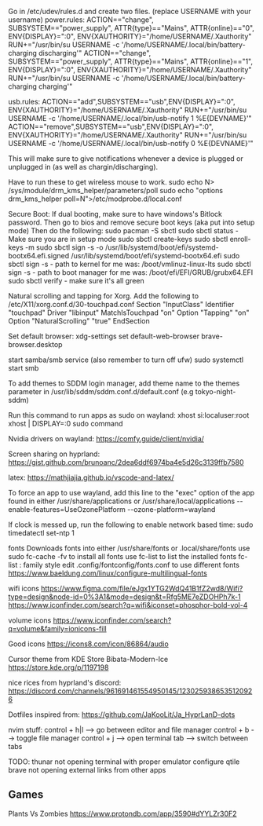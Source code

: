 Go in /etc/udev/rules.d and create two files. (replace USERNAME with your username)
power.rules:
ACTION=="change", SUBSYSTEM=="power_supply", ATTR{type}=="Mains", ATTR{online}=="0", ENV{DISPLAY}=":0", ENV{XAUTHORITY}="/home/USERNAME/.Xauthority" RUN+="/usr/bin/su USERNAME -c '/home/USERNAME/.local/bin/battery-charging discharging'"
ACTION=="change", SUBSYSTEM=="power_supply", ATTR{type}=="Mains", ATTR{online}=="1", ENV{DISPLAY}=":0", ENV{XAUTHORITY}="/home/USERNAME/.Xauthority" RUN+="/usr/bin/su USERNAME -c '/home/USERNAME/.local/bin/battery-charging charging'"

usb.rules:
ACTION=="add",SUBSYSTEM=="usb",ENV{DISPLAY}=":0", ENV{XAUTHORITY}="/home/USERNAME/.Xauthority" RUN+="/usr/bin/su USERNAME -c '/home/USERNAME/.local/bin/usb-notify 1 %E{DEVNAME}'"
ACTION=="remove",SUBSYSTEM=="usb",ENV{DISPLAY}=":0", ENV{XAUTHORITY}="/home/USERNAME/.Xauthority" RUN+="/usr/bin/su USERNAME -c '/home/USERNAME/.local/bin/usb-notify 0 %E{DEVNAME}'"

This will make sure to give notifications whenever a device is plugged or unplugged in (as well as chargin/discharging).

Have to run these to get wireless mouse to work.
sudo echo N> /sys/module/drm_kms_helper/parameters/poll
sudo echo "options drm_kms_helper poll=N">/etc/modprobe.d/local.conf

Secure Boot:
If dual booting, make sure to have windows's Bitlock password.
Then go to bios and remove secure boot keys (aka put into setup mode)
Then do the following:
sudo pacman -S sbctl
sudo sbctl status - Make sure you are in setup mode
sudo sbctl create-keys
sudo sbctl enroll-keys -m
sudo sbctl sign -s -o /usr/lib/systemd/boot/efi/systemd-bootx64.efi.signed /usr/lib/systemd/boot/efi/systemd-bootx64.efi
sudo sbctl sign -s <path-to-kernel> - path to kernel for me was: /boot/vmlinuz-linux-lts
sudo sbctl sign -s <path-to-boot-manager> - path to boot manager for me was: /boot/efi/EFI/GRUB/grubx64.EFI
sudo sbctl verify - make sure it's all green

Natural scrolling and tapping for Xorg.
Add the following to /etc/X11/xorg.conf.d/30-touchpad.conf
Section "InputClass"
Identifier "touchpad"
Driver "libinput"
MatchIsTouchpad "on"
Option "Tapping" "on"
Option "NaturalScrolling" "true"
EndSection

Set default browser:
xdg-settings set default-web-browser brave-browser.desktop

start samba/smb service (also remember to turn off ufw)
sudo systemctl start smb

To add themes to SDDM login manager, add theme name to the themes parameter
in /usr/lib/sddm/sddm.conf.d/default.conf (e.g tokyo-night-sddm)

Run this command to run apps as sudo on wayland:
xhost si:localuser:root
xhost | DISPLAY=:0 sudo command

Nvidia drivers on wayland: https://comfy.guide/client/nvidia/

Screen sharing on hyprland:
https://gist.github.com/brunoanc/2dea6ddf6974ba4e5d26c3139ffb7580

latex:
https://mathjiajia.github.io/vscode-and-latex/

To force an app to use wayland, add this line to the "exec" option of the app
found in either /usr/share/applications or /usr/share/local/applications
--enable-features=UseOzonePlatform --ozone-platform=wayland

If clock is messed up, run the following to enable network based time:
sudo timedatectl set-ntp 1

fonts
Downloads fonts into either /usr/share/fonts or .local/share/fonts
use sudo fc-cache -fv to install all fonts
use fc-list to list the installed fonts
fc-list : family style
edit .config/fontconfig/fonts.conf to use different fonts
https://www.baeldung.com/linux/configure-multilingual-fonts

wifi icons
https://www.figma.com/file/eJgx1YTG2WdQ41B1fZ2wd8/Wifi?type=design&node-id=0%3A1&mode=design&t=Rfg5ME7eZDOHPh7k-1
https://www.iconfinder.com/search?q=wifi&iconset=phosphor-bold-vol-4

volume icons
https://www.iconfinder.com/search?q=volume&family=ionicons-fill

Good icons
https://icons8.com/icon/86864/audio

Cursor theme from KDE Store
Bibata-Modern-Ice https://store.kde.org/p/1197198

nice rices from hyprland's discord:
https://discord.com/channels/961691461554950145/1230259386535120926

Dotfiles inspired from:
https://github.com/JaKooLit/Ja_HyprLanD-dots

nvim stuff:
control + h|l --> go between editor and file manager
control + b --> toggle file manager
control + j --> open terminal
tab --> switch between tabs

TODO:
thunar not opening terminal with proper emulator
configure qtile
brave not opening external links from other apps

## Games

Plants Vs Zombies
https://www.protondb.com/app/3590#dYYLZr30F2
